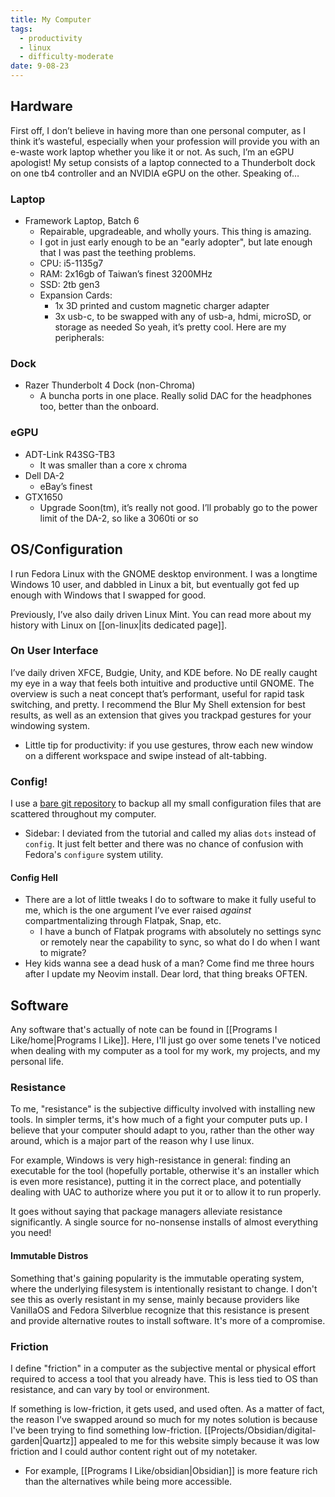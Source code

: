 ```yaml
---
title: My Computer
tags:
  - productivity
  - linux
  - difficulty-moderate
date: 9-08-23
---
```

## Hardware
First off, I don’t believe in having more than one personal computer, as I think it’s wasteful, especially when your profession will provide you with an e-waste work laptop whether you like it or not. As such, I’m an eGPU apologist! My setup consists of a laptop connected to a Thunderbolt dock on one tb4 controller and an NVIDIA eGPU on the other. Speaking of…
### Laptop
- Framework Laptop, Batch 6
    - Repairable, upgradeable, and wholly yours. This thing is amazing. 
    - I got in just early enough to be an "early adopter", but late enough that I was past the teething problems. 
    - CPU: i5-1135g7
    - RAM: 2x16gb of Taiwan’s finest 3200MHz
    - SSD: 2tb gen3
    - Expansion Cards:
        - 1x 3D printed and custom magnetic charger adapter
        - 3x usb-c, to be swapped with any of usb-a, hdmi, microSD, or storage as needed
So yeah, it’s pretty cool. Here are my peripherals:
### Dock
- Razer Thunderbolt 4 Dock (non-Chroma)
    - A buncha ports in one place. Really solid DAC for the headphones too, better than the onboard. 
### eGPU
- ADT-Link R43SG-TB3
    - It was smaller than a core x chroma
- Dell DA-2
    - eBay’s finest
- GTX1650
    - Upgrade Soon(tm), it’s really not good. I’ll probably go to the power limit of the DA-2, so like a 3060ti or so
## OS/Configuration
I run Fedora Linux with the GNOME desktop environment. I was a longtime Windows 10 user, and dabbled in Linux a bit, but eventually got fed up enough with Windows that I swapped for good.

Previously, I’ve also daily driven Linux Mint. You can read more about my history with Linux on [[on-linux|its dedicated page]].
### On User Interface
I’ve daily driven XFCE, Budgie, Unity, and KDE before. No DE really caught my eye in a way that feels both intuitive and productive until GNOME. The overview is such a neat concept that’s performant, useful for rapid task switching, and pretty. I recommend the Blur My Shell extension for best results, as well as an extension that gives you trackpad gestures for your windowing system. 
- Little tip for productivity: if you use gestures, throw each new window on a different workspace and swipe instead of alt-tabbing. 
### Config!
I use a [bare git repository](https://www.atlassian.com/git/tutorials/dotfiles) to backup all my small configuration files that are scattered throughout my computer. 
- Sidebar: I deviated from the tutorial and called my alias `dots` instead of `config`. It just felt better and there was no chance of confusion with Fedora's `configure` system utility.
#### Config Hell
- There are a lot of little tweaks I do to software to make it fully useful to me, which is the one argument I’ve ever raised *against* compartmentalizing through Flatpak, Snap, etc. 
    - I have a bunch of Flatpak programs with absolutely no settings sync or remotely near the capability to sync, so what do I do when I want to migrate?
- Hey kids wanna see a dead husk of a man? Come find me three hours after I update my Neovim install. Dear lord, that thing breaks OFTEN. 
## Software
Any software that's actually of note can be found in [[Programs I Like/home|Programs I Like]]. Here, I'll just go over some tenets I've noticed when dealing with my computer as a tool for my work, my projects, and my personal life.
### Resistance
To me, "resistance" is the subjective difficulty involved with installing new tools. In simpler terms, it's how much of a fight your computer puts up. I believe that your computer should adapt to you, rather than the other way around, which is a major part of the reason why I use linux.

For example, Windows is very high-resistance in general: finding an executable for the tool (hopefully portable, otherwise it's an installer which is even more resistance), putting it in the correct place, and potentially dealing with UAC to authorize where you put it or to allow it to run properly.

It goes without saying that package managers alleviate resistance significantly. A single source for no-nonsense installs of almost everything you need!
#### Immutable Distros
Something that's gaining popularity is the immutable operating system, where the underlying filesystem is intentionally resistant to change. I don't see this as overly resistant in my sense, mainly because providers like VanillaOS and Fedora Silverblue recognize that this resistance is present and provide alternative routes to install software. It's more of a compromise.
### Friction
I define "friction" in a computer as the subjective mental or physical effort required to access a tool that you already have. This is less tied to OS than resistance, and can vary by tool or environment.

If something is low-friction, it gets used, and used often. As a matter of fact, the reason I've swapped around so much for my notes solution is because I've been trying to find something low-friction. [[Projects/Obsidian/digital-garden|Quartz]] appealed to me for this website simply because it was low friction and I could author content right out of my notetaker. 
- For example, [[Programs I Like/obsidian|Obsidian]] is more feature rich than the alternatives while being more accessible.